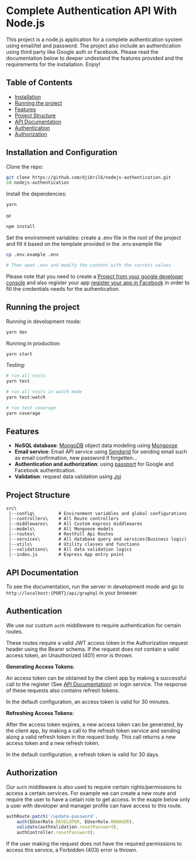# Complete Authentication API With Node.js

This project is a node.js application for a complete authentication system using email/tel and password. The project also include an authentication using third party like Google auth or Facebook. Please read the documentation below to deeper undestand the features provided and the requirements for the installation. Enjoy!

## Table of Contents

- [Installation](#installation-and-onfiguration)
- [Running the project](#running-the-project)
- [Features](#features)
- [Project Structure](#project-structure)
- [API Documentation](#api-documentation)
- [Authentication](#authentication)
- [Authorization](#authorization)

## Installation and Configuration

Clone the repo:

```bash
git clone https://github.com/djibril6/nodejs-authentication.git
cd nodejs-authentication
```

Install the dependencies:

```bash
yarn
```
or 
```bash
npm install
```

Set the environment variables: create a .env file in the root of the project and fill it based on the template provided in the .env.example file

```bash
cp .env.example .env

# Then open .env and modify the content with the correts values
```

Please note that you need to create a [Project from your google developer console](https://console.cloud.google.com/) and also register your app [register your app in Facebook](https://developers.facebook.com/apps) in order to fill the credentials needs for the authentication.


## Running the project

Running in development mode:

```bash
yarn dev
```

Running in production:

```bash
yarn start
```

Testing:

```bash
# run all tests
yarn test

# run all tests in watch mode
yarn test:watch

# run test coverage
yarn coverage
```

## Features
- **NoSQL database**: [MongoDB](https://www.mongodb.com) object data modeling using [Mongoose](https://mongoosejs.com)
- **Email service**: Email API service using [Sendgrid](https://sendgrid.com) for sending email such as email confirmation, new password if forgetten...
- **Authentication and authorization**: using [passport](http://www.passportjs.org) for Google and Facebook authentication.
- **Validation**: request data validation using [Joi](https://github.com/hapijs/joi)


## Project Structure

```
src\
 |--config\         # Environment variables and global configurations
 |--controllers\    # All Route controllers
 |--middlewares\    # All Custom express middlewares
 |--models\         # All Mongoose models
 |--routes\         # RestFull Api Routes
 |--services\       # All database query and services(Business logic)
 |--utils\          # Utility classes and functions
 |--validations\    # All data validation logics
 |--index.js        # Express App entry point
```

## API Documentation

To see the documentation, run the server in development mode and go to `http://localhost:{PORT}/api/graphql` in your browser. 

## Authentication

We use our custum `auth` middleware to require authentication for certain routes.

These routes require a valid JWT access token in the Authorization request header using the Bearer schema. If the request does not contain a valid access token, an Unauthorized (401) error is thrown.

**Generating Access Tokens**:

An access token can be obtained by the client app by making a successful call to the register (See [API Documentation](#api-documentation)) or login service. The response of these requests also contains refresh tokens.

In the default configuration, an access token is valid for 30 minutes.

**Refreshing Access Tokens**:

After the access token expires, a new access token can be generated, by the client app, by making a call to the refresh token service and sending along a valid refresh token in the request body. This call returns a new access token and a new refresh token.

In the default configuration, a refresh token is valid for 30 days.

## Authorization

Our `auth` middleware is also used to require certain rights/permissions to access a certain services. For example we can create a new route and require the user to have a cetain role to get access. In the exaple below only a user with developer and manager profile can have access to this route. 

```javascript
authRoute.patch('/update-password', 
    auth(EUserRole.DEVELOPER, EUserRole.MANAGER), 
    validate(authValidation.resetPassword), 
    authController.resetPassword);
```

If the user making the request does not have the required permissions to access this service, a Forbidden (403) error is thrown.

